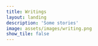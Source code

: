 ```yaml
---
title: Writings
layout: landing
description: 'Some stories'
image: assets/images/writing.png
show_tile: false
---
```


<!-- Main -->
<!-- <div id="main"> -->

<!-- Two -->
<!-- <section id="two" class="spotlights">
	<section>
		<a href="writings/elephant.html" class="image">
			<img src="{% link assets/images/elephant.jpg %}" alt="" data-position="center center" />
		</a>
		<div class="content">
			<div class="inner">
				<header class="major">
					<h3>The Elephant</h3>
				</header>
				<p>A man's encounter with an elephant.</p>
				<ul class="actions">
					<li><a href="writings/elephant.html" class="button">Read</a></li>
				</ul>
			</div>
		</div>
	</section>
	<section>
		<a href="writings/house.html" class="image">
			<img src="{% link assets/images/house.jpg %}" alt="" data-position="top center" />
		</a>
		<div class="content">
			<div class="inner">
				<header class="major">
					<h3>The House on the edge of the world</h3>
				</header>
				<p>A storybook tale of three unlikely friends</p>
				<ul class="actions">
					<li><a href="writings/house.html" class="button">Read</a></li>
				</ul>
			</div>
		</div>
	</section>
	<section>
		<a href="writings/planned_obscelecent.html" class="image">
			<img src="{% link assets/images/london.jpg %}" alt="" data-position="25% 25%" />
		</a>
		<div class="content">
			<div class="inner">
				<header class="major">
					<h3>Planned Obscelecent</h3>
				</header>
				<p>Being broke, sad and alone in London</p>
				<ul class="actions">
					<li><a href="writings/planned_obscelecent.html" class="button">Read</a></li>
				</ul>
			</div>
		</div>
	</section>
	<section>
		<a href="_writings/manifesto.html" class="image">
			<img src="{% link assets/images/manifesto.jpg %}" alt="" data-position="25% 25%" />
		</a>
		<div class="content">
			<div class="inner">
				<header class="major">
					<h3>A Manifesto for Unrequited Love</h3>
				</header>
				<p>A bitter old man's reflections on love, and lovelessness</p>
				<ul class="actions">
					<li><a href="writings/manifesto.html" class="button">Read</a></li>
				</ul>
			</div>
		</div>
	</section>
</section>


</div>
 -->